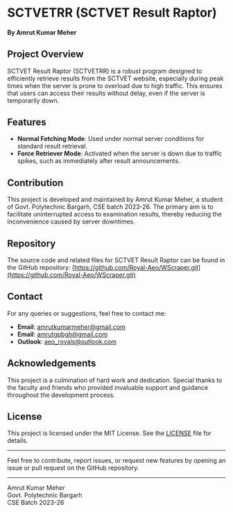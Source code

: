 # SCTVETRR (SCTVET Result Raptor)
#### By Amrut Kumar Meher

## Project Overview
SCTVET Result Raptor (SCTVETRR) is a robust program designed to efficiently retrieve results from the SCTVET website, especially during peak times when the server is prone to overload due to high traffic. This ensures that users can access their results without delay, even if the server is temporarily down.

## Features
- **Normal Fetching Mode**: Used under normal server conditions for standard result retrieval.
- **Force Retriever Mode**: Activated when the server is down due to traffic spikes, such as immediately after result announcements.

## Contribution
This project is developed and maintained by Amrut Kumar Meher, a student of Govt. Polytechnic Bargarh, CSE batch 2023-26. The primary aim is to facilitate uninterrupted access to examination results, thereby reducing the inconvenience caused by server downtimes.

## Repository
The source code and related files for SCTVET Result Raptor can be found in the GitHub repository:
[https://github.com/Royal-Aeo/WScraper.git](https://github.com/Royal-Aeo/WScraper.git)

## Contact
For any queries or suggestions, feel free to contact me:
- **Email**: amrutkumarmeher@gmail.com
- **Email**: amrutgpbgh@gmail.com
- **Outlook**: aeo_royals@outlook.com

## Acknowledgements
This project is a culmination of hard work and dedication. Special thanks to the faculty and friends who provided invaluable support and guidance throughout the development process.

## License
This project is licensed under the MIT License. See the [LICENSE](LICENSE) file for details.

---
Feel free to contribute, report issues, or request new features by opening an issue or pull request on the GitHub repository.

---

Amrut Kumar Meher  
Govt. Polytechnic Bargarh  
CSE Batch 2023-26
